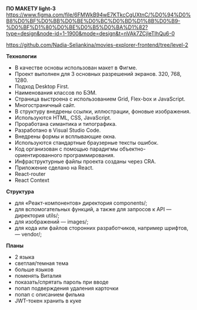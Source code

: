 **ПО МАКЕТУ light-3**
https://www.figma.com/file/6FMWkB94wE7KTkcCgUXtnC/%D0%94%D0%B8%D0%BF%D0%BB%D0%BE%D0%BC%D0%BD%D1%8B%D0%B9-%D0%BF%D1%80%D0%BE%D0%B5%D0%BA%D1%82?type=design&node-id=1-1900&mode=design&t=nVAk7ZCjIeTIhQu6-0

https://github.com/Nadia-Seliankina/movies-explorer-frontend/tree/level-2

**Технологии**
* В качестве основы использован макет в Фигме.
* Проект выполнен для 3 основных разрешений экранов. 320, 768, 1280.
* Подход Desktop First.
* Наименования классов по БЭМ.
* Страница выстроена с использованием Grid, Flex-box и JavaScript.
* Многостраничный сайт.
* В структуру внедрены ссылки, иллюстрации, фоновые изображения.
* Используются HTML, CSS, JavaScript.
* Проработана симантика и типографика.
* Разработано в Visual Studio Code.
* Внедрены формы и всплывающие окна.
* Используются стандартные браузерные тексты ошибок.
* Код организован с помощью парадигмы объектно-ориентированного программирования.
* Инфраструктурные файлы проекта созданы через CRA.
* Приложение сделано на React.
* React-router
* React Context

**Структура**
* для «Реакт-компонентов» директория components/;
* для вспомогательных функций, а также для запросов к API — директория utils/;
* для изображений — images/;
* для кода или файлов сторонних разработчиков, например шрифтов, — vendor/;

**Планы**
* 2 языка
* светлая/темная тема
* больше языков
* поменять Виталия
* показать/спрятать пароль при вводе
* попап подверждения удаления карточки
* попап с описанием фильма
* JWT-токен хранить в куке